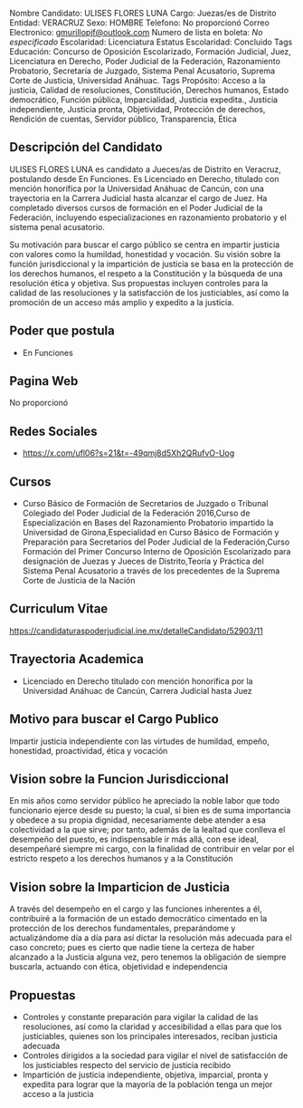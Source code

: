 Nombre Candidato: ULISES FLORES LUNA
Cargo: Juezas/es de Distrito
Entidad: VERACRUZ
Sexo: HOMBRE
Telefono: No proporcionó
Correo Electronico: gmurillopjf@outlook.com
Numero de lista en boleta: *No especificado*
Escolaridad: Licenciatura
Estatus Escolaridad: Concluido
Tags Educación: Concurso de Oposición Escolarizado, Formación Judicial, Juez, Licenciatura en Derecho, Poder Judicial de la Federación, Razonamiento Probatorio, Secretaría de Juzgado, Sistema Penal Acusatorio, Suprema Corte de Justicia, Universidad Anáhuac.
Tags Propósito: Acceso a la justicia, Calidad de resoluciones, Constitución, Derechos humanos, Estado democrático, Función pública, Imparcialidad, Justicia expedita., Justicia independiente, Justicia pronta, Objetividad, Protección de derechos, Rendición de cuentas, Servidor público, Transparencia, Ética


## Descripción del Candidato 

ULISES FLORES LUNA es candidato a Jueces/as de Distrito en Veracruz, postulando desde En Funciones. Es Licenciado en Derecho, titulado con mención honorífica por la Universidad Anáhuac de Cancún, con una trayectoria en la Carrera Judicial hasta alcanzar el cargo de Juez. Ha completado diversos cursos de formación en el Poder Judicial de la Federación, incluyendo especializaciones en razonamiento probatorio y el sistema penal acusatorio.

Su motivación para buscar el cargo público se centra en impartir justicia con valores como la humildad, honestidad y vocación. Su visión sobre la función jurisdiccional y la impartición de justicia se basa en la protección de los derechos humanos, el respeto a la Constitución y la búsqueda de una resolución ética y objetiva. Sus propuestas incluyen controles para la calidad de las resoluciones y la satisfacción de los justiciables, así como la promoción de un acceso más amplio y expedito a la justicia.


## Poder que postula

- En Funciones


## Pagina Web

No proporcionó


## Redes Sociales

- https://x.com/ufl06?s=21&t=-49qmj8d5Xh2QRufvO-Uog


## Cursos

- Curso Básico de Formación de Secretarios de Juzgado o Tribunal Colegiado del Poder Judicial de la Federación 2016,Curso de Especialización en Bases del Razonamiento Probatorio impartido la Universidad de Girona,Especialidad en Curso Básico de Formación y Preparación para Secretarios del Poder Judicial de la Federación,Curso Formación del Primer Concurso Interno de Oposición Escolarizado para designación de Juezas y Jueces de Distrito,Teoría y Práctica del Sistema Penal Acusatorio a través de los precedentes de la Suprema Corte de Justicia de la Nación


## Curriculum Vitae

https://candidaturaspoderjudicial.ine.mx/detalleCandidato/52903/11


## Trayectoria Academica

- Licenciado en Derecho titulado con mención honorifica por la Universidad Anáhuac de Cancún, Carrera Judicial hasta Juez


## Motivo para buscar el Cargo Publico

Impartir justicia independiente con las virtudes de humildad, empeño, honestidad, proactividad, ética y vocación


## Vision sobre la Funcion Jurisdiccional

En mis años como servidor público he apreciado la noble labor que todo funcionario ejerce desde su puesto; la cual, si bien es de suma importancia y obedece a su propia dignidad, necesariamente debe atender a esa colectividad a la que sirve; por tanto, además de la lealtad que conlleva el desempeño del puesto, es indispensable ir más allá, con ese ideal, desempeñaré siempre mi cargo, con la finalidad de contribuir en velar por el estricto respeto a los derechos humanos y a la Constitución


## Vision sobre la Imparticion de Justicia

A través del desempeño en el cargo y las funciones inherentes a él, contribuiré a la formación de un estado democrático cimentado en la protección de los derechos fundamentales, preparándome y actualizándome día a día para así dictar la resolución más adecuada para el caso concreto; pues es cierto que nadie tiene la certeza de haber alcanzado a la Justicia alguna vez, pero tenemos la obligación de siempre buscarla, actuando con ética, objetividad e independencia


## Propuestas

- Controles y constante preparación para vigilar la calidad de las resoluciones, así como la claridad y accesibilidad a ellas para que los justiciables, quienes son los principales interesados, reciban justicia adecuada
- Controles dirigidos a la sociedad para vigilar el nivel de satisfacción de los justiciables respecto del servicio de justicia recibido
- Impartición de justicia independiente, objetiva, imparcial, pronta y expedita para lograr que la mayoría de la población tenga un mejor acceso a la justicia

